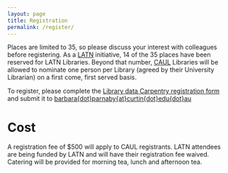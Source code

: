 ```yaml
---
layout: page
title: Registration
permalink: /register/
---
```


Places are limited to 35, so please discuss your interest with colleagues before registering. As a [LATN](https://www.atn.edu.au/) initiative, 14 of the 35 places have been reserved for LATN Libraries. Beyond that number, [CAUL](http://www.caul.edu.au/) Libraries will be allowed to nominate one person per Library (agreed by their University Librarian) on a first come, first served basis. 

To register, please complete the [Library data Carpentry registration form](../forms/Library_data_Carpentry_registration_2016.odt) and submit it to [barbara{dot}parnaby{at}curtin{dot}edu{dot}au](mailto:barbara.parnaby@curtin.edu.au)

# Cost

A registration fee of $500 will apply to CAUL registrants. LATN attendees are being funded by LATN and will have their registration fee waived. Catering will be provided for morning tea, lunch and afternoon tea.

